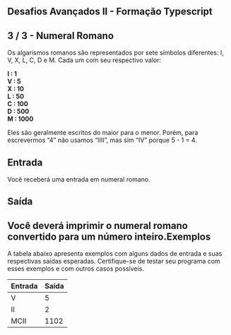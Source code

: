 Desafios Avançados II - Formação Typescript
-------------------------------------------
3 / 3 - Numeral Romano
----------------------

Os algarismos romanos são representados por sete símbolos diferentes: I, V, X, L, C, D e M. Cada um com seu respectivo
valor:

**I : 1  
V : 5  
X : 10  
L : 50  
C : 100  
D : 500  
M : 1000**

Eles são geralmente escritos do maior para o menor. Porém, para escrevermos “4” não usamos “IIII”, mas sim “IV” porque
5 - 1 = 4.

Entrada
-------

Você receberá uma entrada em numeral romano.

Saída
-----

Você deverá imprimir o numeral romano convertido para um número inteiro.Exemplos
--------

A tabela abaixo apresenta exemplos com alguns dados de entrada e suas respectivas saídas esperadas. Certifique-se de
testar seu programa com esses exemplos e com outros casos possíveis.

| Entrada | Saída |
|:--------|:------|
| V       | 5     |
| II      | 2     |
| MCII    | 1102  |
